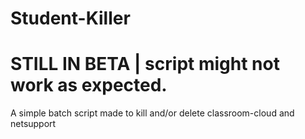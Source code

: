 # Student-Killer

# STILL IN BETA | script might not work as expected.

A  simple batch script made to kill and/or delete classroom-cloud and netsupport
